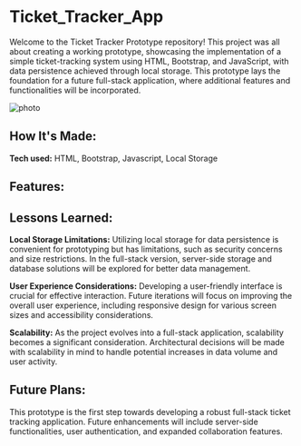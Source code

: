 # Ticket_Tracker_App
Welcome to the Ticket Tracker Prototype repository! This project was all about creating a working prototype, showcasing the implementation of a simple ticket-tracking system using HTML, Bootstrap, and JavaScript, with data persistence achieved through local storage. This prototype lays the foundation for a future full-stack application, where additional features and functionalities will be incorporated.

![photo]([https://github.com/StewedDownSteve/TicketTrackerFullStack/blob/main/TicketTrackFT_Img.png](https://github.com/StewedDownSteve/Ticket_Tracker_App/blob/main/Ticket_Tracker_Proto_img.png))
## How It's Made:

**Tech used:** HTML, Bootstrap, Javascript, Local Storage

## Features:


## Lessons Learned:
**Local Storage Limitations:** Utilizing local storage for data persistence is convenient for prototyping but has limitations, such as security concerns and size restrictions. In the full-stack version, server-side storage and database solutions will be explored for better data management.

**User Experience Considerations:** Developing a user-friendly interface is crucial for effective interaction. Future iterations will focus on improving the overall user experience, including responsive design for various screen sizes and accessibility considerations.

**Scalability:** As the project evolves into a full-stack application, scalability becomes a significant consideration. Architectural decisions will be made with scalability in mind to handle potential increases in data volume and user activity.

## Future Plans:
This prototype is the first step towards developing a robust full-stack ticket tracking application. Future enhancements will include server-side functionalities, user authentication, and expanded collaboration features.
